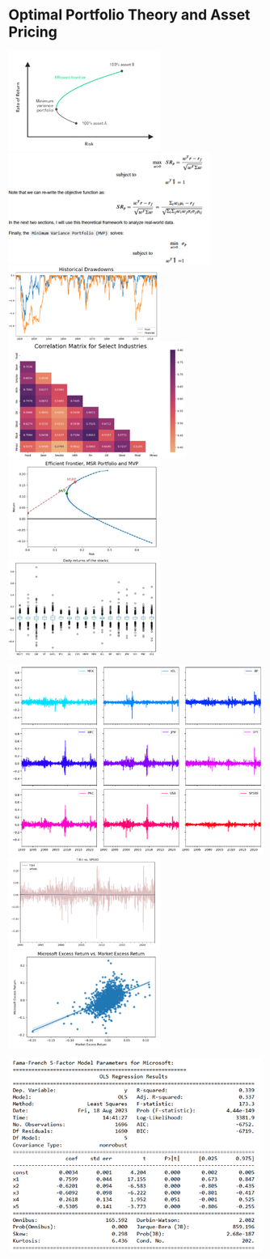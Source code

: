 # Optimal Portfolio Theory and Asset Pricing


<img src="https://github.com/MohsenM-Git/Asset_pricing/blob/main/ef.png" width="300"/> <img src="https://github.com/MohsenM-Git/Asset_pricing/blob/main/pr.png" width="400"/> 
<img src="https://github.com/MohsenM-Git/Asset_pricing/blob/main/dd.png" width="300"/> <img src="https://github.com/MohsenM-Git/Asset_pricing/blob/main/crr.png" width="350"/> 
<img src="https://github.com/MohsenM-Git/Asset_pricing/blob/main/msr.png" width="300"/> <img src="https://github.com/MohsenM-Git/Asset_pricing/blob/main/bp.png" width="300"/>  

<img src="https://github.com/MohsenM-Git/Asset_pricing/blob/main/rets.png" width="550"/> <img src="https://github.com/MohsenM-Git/Asset_pricing/blob/main/tb-sp500.png" width="300"/> <img src="https://github.com/MohsenM-Git/Asset_pricing/blob/main/reg-1.png" width="300"/> 


<center><img src="https://github.com/MohsenM-Git/Asset_pricing/blob/main/reg-2.png" width="500"/></center>
